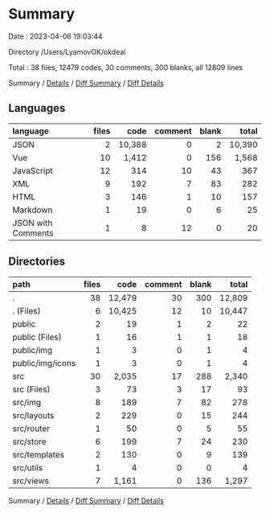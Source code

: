 # Summary

Date : 2023-04-06 19:03:44

Directory /Users/LyamovOK/okdeal

Total : 38 files,  12479 codes, 30 comments, 300 blanks, all 12809 lines

Summary / [Details](details.md) / [Diff Summary](diff.md) / [Diff Details](diff-details.md)

## Languages
| language | files | code | comment | blank | total |
| :--- | ---: | ---: | ---: | ---: | ---: |
| JSON | 2 | 10,388 | 0 | 2 | 10,390 |
| Vue | 10 | 1,412 | 0 | 156 | 1,568 |
| JavaScript | 12 | 314 | 10 | 43 | 367 |
| XML | 9 | 192 | 7 | 83 | 282 |
| HTML | 3 | 146 | 1 | 10 | 157 |
| Markdown | 1 | 19 | 0 | 6 | 25 |
| JSON with Comments | 1 | 8 | 12 | 0 | 20 |

## Directories
| path | files | code | comment | blank | total |
| :--- | ---: | ---: | ---: | ---: | ---: |
| . | 38 | 12,479 | 30 | 300 | 12,809 |
| . (Files) | 6 | 10,425 | 12 | 10 | 10,447 |
| public | 2 | 19 | 1 | 2 | 22 |
| public (Files) | 1 | 16 | 1 | 1 | 18 |
| public/img | 1 | 3 | 0 | 1 | 4 |
| public/img/icons | 1 | 3 | 0 | 1 | 4 |
| src | 30 | 2,035 | 17 | 288 | 2,340 |
| src (Files) | 3 | 73 | 3 | 17 | 93 |
| src/img | 8 | 189 | 7 | 82 | 278 |
| src/layouts | 2 | 229 | 0 | 15 | 244 |
| src/router | 1 | 50 | 0 | 5 | 55 |
| src/store | 6 | 199 | 7 | 24 | 230 |
| src/templates | 2 | 130 | 0 | 9 | 139 |
| src/utils | 1 | 4 | 0 | 0 | 4 |
| src/views | 7 | 1,161 | 0 | 136 | 1,297 |

Summary / [Details](details.md) / [Diff Summary](diff.md) / [Diff Details](diff-details.md)